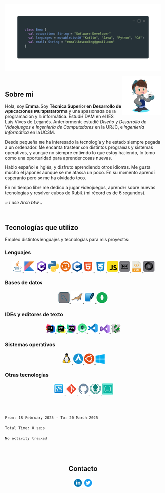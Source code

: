 ![Banner](banner-kuromiichi.png)

<img src="./octocat-kuromiichi.png" width=25% align=right />

<br>

## Sobre mí

Hola, soy **Emma**. Soy **Técnica Superior en Desarrollo de Aplicaciones Multiplataforma** y una apasionada de la programación y la informática. Estudié DAM en el IES Luis Vives de Leganés. Anteriormente estudié _Diseño y Desarrollo de Videojuegos e Ingeniería de Computadores_ en la URJC, e _Ingeniería Informática_ en la UC3M.

Desde pequeña me ha interesado la tecnología y he estado siempre pegada a un ordenador. Me encanta trastear con distintos programas y sistemas operativos, y aunque no siempre entiendo lo que estoy haciendo, lo tomo como una oportunidad para aprender cosas nuevas.

Hablo español e inglés, y disfruto aprendiendo otros idiomas. Me gusta mucho el japonés aunque se me atasca un poco. En su momento aprendí esperanto pero se me ha olvidado todo.

En mi tiempo libre me dedico a jugar videojuegos, aprender sobre nuevas tecnologías y resolver cubos de Rubik (mi récord es de 6 segundos).

*~ I use Arch btw ~*

<br>

## Tecnologías que utilizo

Empleo distintos lenguajes y tecnologías para mis proyectos:

### Lenguajes

<div align="center">
    <a href="https://www.java.com/en">
        <img src="./icons/java.svg" width=7% />
    </a>
    <a href="https://kotlinlang.org">
        <img src="./icons/kotlin.svg" width=7% />
    </a>
    <a href="https://learn.microsoft.com/en-us/dotnet/csharp">
        <img src="./icons/csharp.svg" width=7% />
    </a>
    <a href="https://python.org">
        <img src="./icons/python.svg" width=7% />
    </a>
    <a href="https://www.rust-lang.org/">
        <img src="./icons/rust.svg" width=7% />
    </a>
    <a href="https://en.wikipedia.org/wiki/C_(programming_language)">
        <img src="./icons/c.svg" width=6% />
    </a>
    <a href="https://developer.mozilla.org/en-US/docs/Web/HTML">
        <img src="./icons/html.svg" width=7% />
    </a>
    <a href="https://developer.mozilla.org/es/docs/Web/CSS">
        <img src="./icons/css.svg" width=7% />
    </a>
    <a href="https://developer.mozilla.org/es/docs/Web/JavaScript">
        <img src="./icons/javascript.svg" width=7% />
    </a>
    <a href="https://www.markdownguide.org/">
        <img src="./icons/markdown.svg" width=7% />
    </a>
    <a href="https://www.w3.org/XML/">
        <img src="./icons/xml.svg" width=7% />
    </a>
    <a href="https://www.json.org/json-en.html">
        <img src="./icons/json.svg" width=7% />
    </a>
</div>

### Bases de datos
<div align="center">
    <a href="https://www.mysql.com">
        <img src="./icons/mysql.svg", width=7% />
    </a>
    <a href="https://mariadb.org">
        <img src="./icons/mariadb.svg", width=8% />
    </a>
    <a href="https://sqlite.org">
        <img src="./icons/sqlite.svg", width=7% />
    </a>
    <a href="https://www.mongodb.com/">
        <img src="./icons/mongodb.svg", width=7% />
    </a>
</div>

### IDEs y editores de texto

<div align="center">
    <a href="https://www.jetbrains.com/idea">
        <img src="./icons/intellij.svg" width=6% />
    </a>
    <a href="https://www.jetbrains.com/pycharm">
        <img src="./icons/pycharm.svg", width=6% />
    </a>
    <a href="https://www.jetbrains.com/datagrip">
        <img src="./icons/datagrip.svg", width=6% />
    </a>
    <a href="https://developer.android.com/studio">
        <img src="./icons/android-studio.svg", width=6% />
    </a>
    <a href="https://code.visualstudio.com">
        <img src="./icons/vs-code.svg" width=7% />
    </a>
    <a href="https://visualstudio.microsoft.com">
        <img src="./icons/visual-studio.svg" width=6% />
    </a>
    <a href="https://www.vim.org">
        <img src="./icons/vim.svg" width=6% />
    </a>
</div>

### Sistemas operativos

<div align="center">
    <a href="https://en.wikipedia.org/wiki/Linux">
        <img src="./icons/linux.svg" width=7% />
    <a href="https://archlinux.org">
    <img src="./icons/arch.svg" width=6.5%>
    <a href="https://www.ubuntu.com">
        <img src="./icons/ubuntu.svg" width=6.5% />
    </a>
    <a href="https://www.microsoft.com/en-us/windows/">
        <img src="./icons/windows.svg" width=6% />
    </a>
</div>

### Otras tecnologías

<div align="center">
    <a href="https://www.virtualbox.org">
        <img src="./icons/virtualbox.svg", width=7.5% />
    </a>
    <a href="https://git-scm.com">
        <img src="./icons/git.svg" width=7% />
    </a>
    <a href="https://github.com">
        <img src="./icons/github.svg" width=7% />
    </a>
    <a href="https://www.gitkraken.com">
        <img src="./icons/gitkraken.svg" width=7% />
    </a>
    <a href="https://codeium.com/">
        <img src="./icons/codeium.svg" width=7% />
    </a>
</div>

<br><br>

<!--START_SECTION:waka-->

```txt
From: 18 February 2025 - To: 20 March 2025

Total Time: 0 secs

No activity tracked
```

<!--END_SECTION:waka-->

<br><br>

<div align="center">
    <h2>Contacto</h2>
    <a href="https://www.linkedin.com/in/emma-fern%C3%A1ndez-barranco-583881251/">
        <img src="./icons/linkedin.svg" width=6%>
    </a>
    <a href="https://twitter.com/emmalikescoding">
        <img src="./icons/twitter.svg" width=6%>
    </a>
</div>
